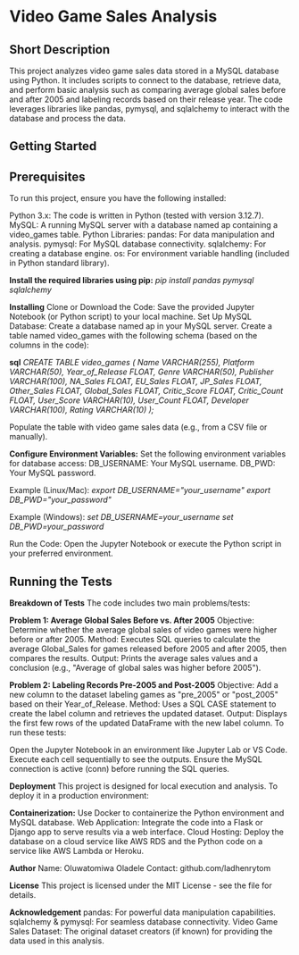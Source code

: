 <h1><b>Video Game Sales Analysis</b></h1>

<h2>Short Description</h2>
This project analyzes video game sales data stored in a MySQL database using Python. It includes scripts to connect to the database, retrieve data, and perform basic analysis such as comparing average global sales before and after 2005 and labeling records based on their release year. The code leverages libraries like pandas, pymysql, and sqlalchemy to interact with the database and process the data.

<h2>Getting Started</h2>

<h2>Prerequisites</h2>
To run this project, ensure you have the following installed:

Python 3.x: The code is written in Python (tested with version 3.12.7).
MySQL: A running MySQL server with a database named ap containing a video_games table.
Python Libraries:
pandas: For data manipulation and analysis.
pymysql: For MySQL database connectivity.
sqlalchemy: For creating a database engine.
os: For environment variable handling (included in Python standard library).

**Install the required libraries using pip:**
<i>pip install pandas pymysql sqlalchemy</i>

**Installing**
Clone or Download the Code: Save the provided Jupyter Notebook (or Python script) to your local machine.
Set Up MySQL Database:
Create a database named ap in your MySQL server.
Create a table named video_games with the following schema (based on the columns in the code):

**sql**
<i>CREATE TABLE video_games (
    Name VARCHAR(255),
    Platform VARCHAR(50),
    Year_of_Release FLOAT,
    Genre VARCHAR(50),
    Publisher VARCHAR(100),
    NA_Sales FLOAT,
    EU_Sales FLOAT,
    JP_Sales FLOAT,
    Other_Sales FLOAT,
    Global_Sales FLOAT,
    Critic_Score FLOAT,
    Critic_Count FLOAT,
    User_Score VARCHAR(10),
    User_Count FLOAT,
    Developer VARCHAR(100),
    Rating VARCHAR(10)
);</i>

Populate the table with video game sales data (e.g., from a CSV file or manually).

**Configure Environment Variables:**
Set the following environment variables for database access:
DB_USERNAME: Your MySQL username.
DB_PWD: Your MySQL password.

Example (Linux/Mac):
<i>export DB_USERNAME="your_username"
export DB_PWD="your_password"</i>

Example (Windows):
<i>set DB_USERNAME=your_username
set DB_PWD=your_password</i>

Run the Code: Open the Jupyter Notebook or execute the Python script in your preferred environment.

<h2>Running the Tests</h2>

**Breakdown of Tests**
The code includes two main problems/tests:

**Problem 1: Average Global Sales Before vs. After 2005**
Objective: Determine whether the average global sales of video games were higher before or after 2005.
Method: Executes SQL queries to calculate the average Global_Sales for games released before 2005 and after 2005, then compares the results.
Output: Prints the average sales values and a conclusion (e.g., "Average of global sales was higher before 2005").

**Problem 2: Labeling Records Pre-2005 and Post-2005**
Objective: Add a new column to the dataset labeling games as "pre_2005" or "post_2005" based on their Year_of_Release.
Method: Uses a SQL CASE statement to create the label column and retrieves the updated dataset.
Output: Displays the first few rows of the updated DataFrame with the new label column.
To run these tests:

Open the Jupyter Notebook in an environment like Jupyter Lab or VS Code.
Execute each cell sequentially to see the outputs.
Ensure the MySQL connection is active (conn) before running the SQL queries.

**Deployment**
This project is designed for local execution and analysis. To deploy it in a production environment:

**Containerization:** Use Docker to containerize the Python environment and MySQL database.
Web Application: Integrate the code into a Flask or Django app to serve results via a web interface.
Cloud Hosting: Deploy the database on a cloud service like AWS RDS and the Python code on a service like AWS Lambda or Heroku.

**Author**
Name: Oluwatomiwa Oladele
Contact: github.com/ladhenrytom

**License**
This project is licensed under the MIT License - see the  file for details. 

**Acknowledgement**
pandas: For powerful data manipulation capabilities.
sqlalchemy & pymysql: For seamless database connectivity.
Video Game Sales Dataset: The original dataset creators (if known) for providing the data used in this analysis.

